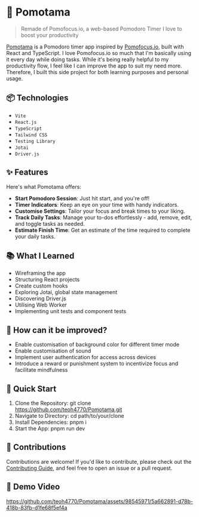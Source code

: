 # 🍅 Pomotama

> Remade of Pomofocus.io, a web-based Pomodoro Timer I love to boost your productivity

[Pomotama](https://pomotama.netlify.app/) is a Pomodoro timer app inspired by [Pomofocus.io](https://pomofocus.io/), built with React and TypeScript. I love Pomofocus.io so much that I'm basically using it every day while doing tasks. While it's being really helpful to my productivity flow, I feel like I can improve the app to suit my need more. Therefore, I built this side project for both learning purposes and personal usage.

## 📦 Technologies

-   <code>Vite</code>
-   <code>React.js</code>
-   <code>TypeScript</code>
-   <code>Tailwind CSS</code>
-   <code>Testing Library</code>
-   <code>Jotai</code>
-   <code>Driver.js</code>

## ✨ Features

Here's what Pomotama offers:

-   **Start Pomodoro Session**: Just hit start, and you're off!
-   **Timer Indicators**: Keep an eye on your time with handy indicators.
-   **Customise Settings**: Tailor your focus and break times to your liking.
-   **Track Daily Tasks**: Manage your to-dos effortlessly - add, remove, edit, and toggle tasks as needed.
-   **Estimate Finish Time**: Get an estimate of the time required to complete your daily tasks.

## 📚 What I Learned

-   Wireframing the app
-   Structuring React projects
-   Create custom hooks
-   Exploring Jotai, global state management
-   Discovering Driver.js
-   Utilising Web Worker
-   Implementing unit tests and component tests

## 💭 How can it be improved?

-   Enable customisation of background color for different timer mode
-   Enable customisation of sound
-   Implement user authentication for access across devices
-   Introduce a reward or punishment system to incentivize focus and facilitate mindfulness

## 🚦 Quick Start

1. Clone the Repository: git clone https://github.com/teoh4770/Pomotama.git
2. Navigate to Directory: cd path/to/your/clone
3. Install Dependencies: pnpm i
4. Start the App: pnpm run dev

## 💁 Contributions
Contributions are welcome! If you'd like to contribute, please check out the [Contributing Guide](https://github.com/teoh4770/Pomotama/blob/main/CONTRIBUTING.md), and feel free to open an issue or a pull request.

## 🍿 Demo Video

https://github.com/teoh4770/Pomotama/assets/98545971/5a662891-d78b-418b-83fb-d1fe68f5ef4a
